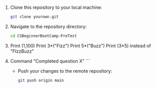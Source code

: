 1. Clone this repository to your local machine:
    ```bash
    git clone yourown.git

2. Navigate to the repository directory:
    ```bash
    cd CSBeginnerBootCamp-PreTest
    ```

3. Print (1,100)
     Print 3*("Fizz")
     Print 5*("Buzz")
   Print (3*5) instead of "FIzzBuzz"
   
5. Command "Completed question X"
        ```
    - Push your changes to the remote repository:
        ```bash
        git push origin main
        ```

